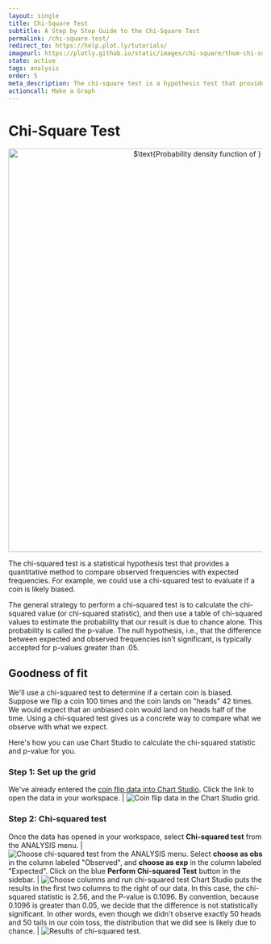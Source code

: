 ```yaml
---
layout: single
title: Chi-Square Test
subtitle: A Step by Step Guide to the Chi-Square Test
permalink: /chi-square-test/
redirect_to: https://help.plot.ly/tutorials/
imageurl: https://plotly.github.io/static/images/chi-square/thum-chi-square.png
state: active
tags: analysis
order: 5
meta_description: The chi-square test is a hypothesis test that provides a quantitative method to compare observed frequencies with expected frequencies. Learn to use Chart Studio's chi-square test.
actioncall: Make a Graph
---
```


# Chi-Square Test

<div>
    <a href="https://plot.ly/~jackp/4102/" target="_blank" title="$\text{Probability density function of } \chi^2_k$" style="display: block; text-align: center;"><img src="https://plot.ly/~jackp/4102.png" alt="$\text{Probability density function of } \chi^2_k$" style="max-width: 100%;width: 800px;"  width="800" onerror="this.onerror=null;this.src='https://plot.ly/404.png';"></a>
    <script data-plotly="jackp:4102" src="https://plot.ly/embed.js" async></script>
</div>

The chi-squared test is a statistical hypothesis test that provides a quantitative method to compare observed frequencies with expected frequencies. For example, we could use a chi-squared test to evaluate if a coin is likely biased.

The general strategy to perform a chi-squared test is to calculate the chi-squared value (or chi-squared statistic), and then use a table of chi-squared values to estimate the probability that our result is due to chance alone. This probability is called the p-value. The null hypothesis, i.e., that the difference between expected and observed frequencies isn’t significant, is typically accepted for p-values greater than .05.

## Goodness of fit

We'll use a chi-squared test to determine if a certain coin is biased. Suppose we flip a coin 100 times and the coin lands on "heads" 42 times. We would expect that an unbiased coin would land on heads half of the time. Using a chi-squared test gives us a concrete way to compare what we observe with what we expect.

Here's how you can use Chart Studio to calculate the chi-squared statistic and p-value for you.

### Step 1: Set up the grid

We've already entered the [coin flip data into Chart Studio](https://plot.ly/3210/~mariahh/). Click the link to open the data in your workspace. | ![Coin flip data in the Chart Studio grid.](https://plotly.github.io/static/images/chi-square/coin-flip-data.png)

### Step 2: Chi-squared test

Once the data has opened in your workspace, select <strong>Chi-squared test</strong> from the ANALYSIS menu. | ![Choose chi-squared test from the ANALYSIS menu.](https://plotly.github.io/static/images/chi-square/pick-chi-square-test-coin-flip.png)
Select **choose as obs** in the column labeled "Observed", and **choose as exp** in the column labeled "Expected". Click on the blue **Perform Chi-squared Test** button in the sidebar. | ![Choose columns and run chi-squared test](https://plotly.github.io/static/images/chi-square/run-coin-toss-chi-square.png)
Chart Studio puts the results in the first two columns to the right of our data. In this case, the chi-squared statistic is 2.56, and the P-value is 0.1096. By convention, because 0.1096 is greater than 0.05, we decide that the difference is not statistically significant. In other words, even though we didn't observe exactly 50 heads and 50 tails in our coin toss, the distribution that we did see is likely due to chance. | ![Results of chi-squared test.](https://plotly.github.io/static/images/chi-square/chi-square-test-results.png)
